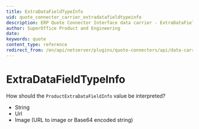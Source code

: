 ```yaml
---
title: ExtraDataFieldTypeInfo
uid: quote_connector_carrier_extradatafieldtypeinfo
description: ERP Quote Connector Interface data carrier - ExtraDataFieldTypeInfo
author: SuperOffice Product and Engineering
date:
keywords: quote
content_type: reference
redirect_from: /en/api/netserver/plugins/quote-connectors/api/data-carriers/extradatafieldtypeinfo
---
```


# ExtraDataFieldTypeInfo

How should the `ProductExtraDataFieldInfo` value be interpreted?

* String
* Url
* Image (URL to image or Base64 encoded string)
